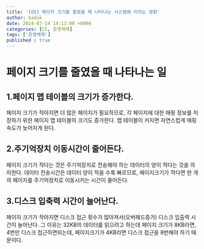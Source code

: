 ```yaml
---
title: '[OS] 페이지 크기를 줄였을 때 나타나는 시스템에 미치는 영향'
author: baduk
date: 2024-07-14 14:13:00 +0900
categories: [CS, 운영체제]
tags: ['운영체제']
published : true
---
```

# 페이지 크기를 줄였을 때 나타나는 일

## 1.페이지 맵 테이블의 크기가 증가한다.
페이지 크기가 작아지면 더 많은 페이지가 필요하므로, 각 페이지에 대한 매핑 정보를 저장하기 위한 페이지 맵 테이블의 크기도 증가한다. 맵 테이블이 커지면 자연스럽게 매핑 속도가 늦어지게 된다.

## 2.주기억장치 이동시간이 줄어든다.
페이지 크기가 작다는 것은 주기억장치로 전송해야 하는 데이터의 양이 적다는 것을 의미한다. 데이터 전송시간은 데이터 양이 적을 수록 빠르므로, 페이지크기가 작다면 한 개의 페이지를 주기억장치로 이동시키는 시간이 줄어든다.

## 3.디스크 입축력 시간이 늘어난다.
페이지 크기가 작아지면 디스크 접근 횟수가 많아져서(오버헤드증가) 디스크 입출력 시간이 늘어난다. 그 이유는 32KB의 데이터를 읽으려고 하는데 페이지 크기가 8KB라면, 4번만 디스크 접근하면되는데, 페이지크기가 4KB라면 디스크 접근을 8번해야 하기 때문이다.